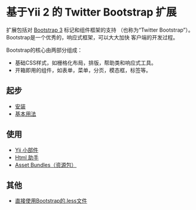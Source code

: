 基于Yii 2 的 Twitter Bootstrap 扩展
=====================================

扩展包括对 [Bootstrap 3](https://getbootstrap.com/docs/3.4/) 标记和组件框架的支持
（也称为“Twitter Bootstrap”）。 Bootstrap是一个优秀的，响应式框架，可以大大加快
客户端的开发过程。

Bootstrap的核心由两部分组成：

- 基础CSS样式，如栅格化布局，排版，帮助类和响应式工具。
- 开箱即用的组件，如表单，菜单，分页，模态框，标签等。

起步
---------------

* [安装](installation.md)
* [基本用法](basic-usage.md)

使用
----- 

* [Yii 小部件](usage-widgets.md)
* [Html 助手](helper-html.md)
* [Asset Bundles（资源包）](asset-bundles.md)

其他
-----------------

* [直接使用Bootstrap的.less文件](topics-less.md)
